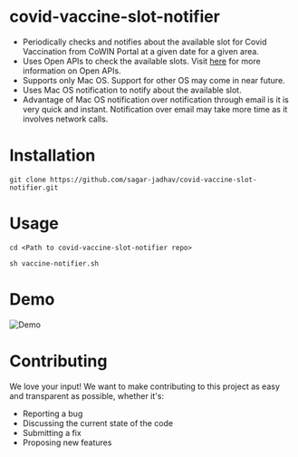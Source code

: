 # covid-vaccine-slot-notifier
- Periodically checks and notifies about the available slot for Covid Vaccination from CoWIN Portal at a given date for a given area. 
- Uses Open APIs to check the available slots. Visit [here](https://apisetu.gov.in/public/marketplace/api/cowin) for more information on Open APIs.
- Supports only Mac OS. Support for other OS may come in near future.
- Uses Mac OS notification to notify about the available slot.
- Advantage of Mac OS notification over notification through email is it is very quick and instant. Notification over email may take more time as it involves network calls.

# Installation

```
git clone https://github.com/sagar-jadhav/covid-vaccine-slot-notifier.git
```

# Usage

```
cd <Path to covid-vaccine-slot-notifier repo>
```

```
sh vaccine-notifier.sh
```

# Demo

![Demo](https://raw.githubusercontent.com/sagar-jadhav/covid-vaccine-slot-notifier/master/demo.gif)

# Contributing
We love your input! We want to make contributing to this project as easy and transparent as possible, whether it's:

- Reporting a bug
- Discussing the current state of the code
- Submitting a fix
- Proposing new features
